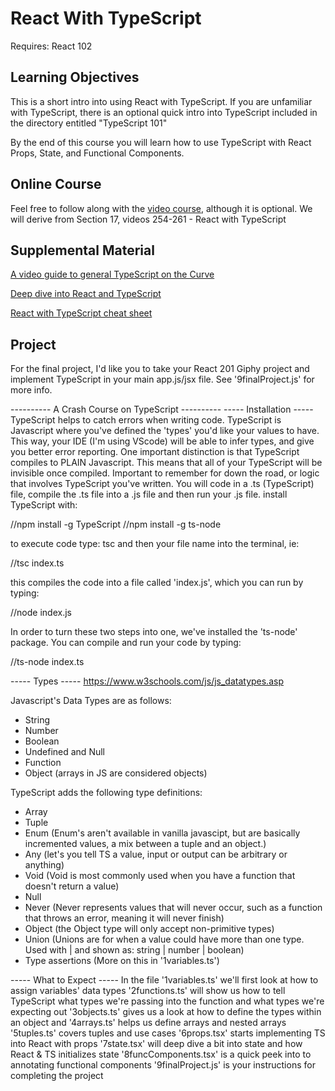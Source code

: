 # React With TypeScript

Requires: React 102

## Learning Objectives

This is a short intro into using React with TypeScript. If you are unfamiliar with TypeScript, there is an optional quick intro into TypeScript included in the directory entitled "TypeScript 101"

By the end of this course you will learn how to use TypeScript with React Props, State, and Functional Components.

## Online Course

Feel free to follow along with the [video course](https://redventures.udemy.com/course/TypeScript-the-complete-developers-guide/learn), although it is optional.
We will derive from Section 17, videos 254-261 - React with TypeScript

## Supplemental Material

[A video guide to general TypeScript on the Curve](https://thecurve.redventures.com/share/asset/view/799)

[Deep dive into React and TypeScript](https://basarat.gitbooks.io/TypeScript/docs/jsx/react.html)

[React with TypeScript cheat sheet](https://github.com/TypeScript-cheatsheets/react-TypeScript-cheatsheet)

## Project

For the final project, I'd like you to take your React 201 Giphy project and implement TypeScript in your main app.js/jsx file.
See '9finalProject.js' for more info.

---------- A Crash Course on TypeScript ----------
----- Installation -----
TypeScript helps to catch errors when writing code.
TypeScript is Javascript where you've defined the 'types' you'd like your values to have.
This way, your IDE (I'm using VScode) will be able to infer types, and give you better error reporting.
One important distinction is that TypeScript compiles to PLAIN Javascript. This means that all of your TypeScript
will be invisible once compiled. Important to remember for down the road, or logic that involves TypeScript you've
written.
You will code in a .ts (TypeScript) file, compile the .ts file into a .js file and then run your .js file.
install TypeScript with:

//npm install -g TypeScript
//npm install -g ts-node

to execute code type:
tsc and then your file name into the terminal, ie:

//tsc index.ts

this compiles the code into a file called 'index.js', which you can run by typing:

//node index.js

In order to turn these two steps into one, we've installed the 'ts-node' package. You can compile and run your code by typing:

//ts-node index.ts

----- Types -----
https://www.w3schools.com/js/js_datatypes.asp

Javascript's Data Types are as follows:

- String
- Number
- Boolean
- Undefined and Null
- Function
- Object (arrays in JS are considered objects)

TypeScript adds the following type definitions:

- Array
- Tuple
- Enum
  (Enum's aren't available in vanilla javascipt, but are basically incremented values, a mix between a tuple and an object.)
- Any (let's you tell TS a value, input or output can be arbitrary or anything)
- Void (Void is most commonly used when you have a function that doesn't return a value)
- Null
- Never (Never represents values that will never occur, such as a function that throws an error, meaning it will never finish)
- Object (the Object type will only accept non-primitive types)
- Union (Unions are for when a value could have more than one type. Used with | and shown as: string | number | boolean)
- Type assertions (More on this in '1variables.ts')

----- What to Expect -----
In the file '1variables.ts' we'll first look at how to assign variables' data types
'2functions.ts' will show us how to tell TypeScript what types we're passing into the function and what types we're expecting out
'3objects.ts' gives us a look at how to define the types within an object and
'4arrays.ts' helps us define arrays and nested arrays
'5tuples.ts' covers tuples and use cases
'6props.tsx' starts implementing TS into React with props
'7state.tsx' will deep dive a bit into state and how React & TS initializes state
'8funcComponents.tsx' is a quick peek into to annotating functional components
'9finalProject.js' is your instructions for completing the project
